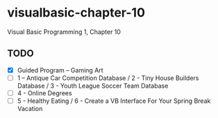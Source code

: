 # visualbasic-chapter-10
Visual Basic Programming 1, Chapter 10

## TODO
- [X] Guided Program – Gaming Art
- [ ] 1 – Antique Car Competition Database / 2 - Tiny House Builders Database / 3 - Youth League Soccer Team Database
- [ ] 4 - Online Degrees
- [ ] 5 - Healthy Eating / 6 - Create a VB Interface For Your Spring Break Vacation